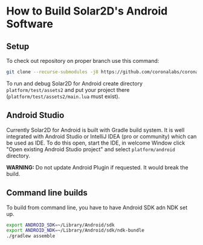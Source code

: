 # How to Build Solar2D's Android Software

## Setup

To check out repository on proper branch use this command:
```bash
git clone --recurse-submodules -j8 https://github.com/coronalabs/corona.git
```

To run and debug Solar2D for Android create directory `platform/test/assets2` and put your project there (`platform/test/assets2/main.lua` must exist).

## Android Studio

Currently Solar2D for Android is built with Gradle build system. It is well integrated with Android Studio or IntelliJ IDEA (pro or community) which can be used as IDE. To do this open, start the IDE, in welcome Window click "Open existing Android Studio project" and select `platform/android` directory.

__WARNING:__ Do not update Android Plugin if requested. It would break the build.

## Command line builds

To build from command line, you have to have Android SDK adn NDK set up.
```bash
export ANDROID_SDK=~/Library/Android/sdk
export ANDROID_NDK=~/Library/Android/sdk/ndk-bundle
./gradlew assemble
```

